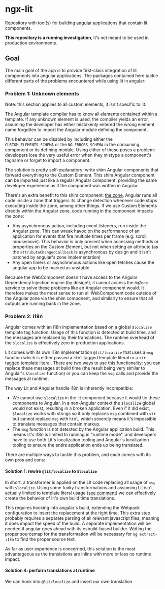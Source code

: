 <!-- cspell:word esbuild mousemove tagname -->

# ngx-lit

Repository with tool(s) for building [angular](https://angular.io) applications that contain [lit](https://lit.dev) components.

**This repository is a running investigation**, it's not meant to be used in production environments.

## Goal

The main goal of the app is to provide first-class integration of lit components into angular applications.
The packages contained here tackle different parts of the problems encountered while using lit in angular:

### Problem 1: Unknown elements

Note: this section applies to all custom elements, it isn't specific to lit.

The Angular template compiler has to know all elements contained within a template.
If any unknown element is used, the compiler yields an error, assuming the developer has either mistakenly entered the wrong element name forgotten to import the Angular module defining the component.

This behavior can be disabled by including either the `CUSTOM_ELEMENTS_SCHEMA` or the `NO_ERRORS_SCHEMA` in the consuming component or its defining module.
Using either of these poses a problem: developers lose the very useful error when they mistype a component's tagname or forget to import a component.

The solution is pretty self-explanatory: write shim Angular components that forward everything to the Custom Element.
This shim Angular component can be imported just like a regular Angular component, providing the same developer experience as if the component was written in Angular.

There's an extra benefit to this shim component: [the zone](https://angular.io/guide/zone).
Angular runs all code inside a zone that triggers its change detection whenever code stops executing inside the zone, among other things.
If we use Custom Elements directly within the Angular zone, code running in the component impacts the zone:

- Any asynchronous action, including event listeners, run inside the Angular zone.
  This can wreak havoc on the performance of an application for events that fire multiple times per frame (e.g. scroll, mousemove).
  This behavior is only present when accessing methods or properties on the Custom Element, but not when setting an attribute (as the `attributeChangedCallback` is asynchronous by design and it isn't patched by angular's zone implementation)
- Any open timers or asynchronous actions like open fetches cause the angular app to be marked as unstable.

Because the WebComponent doesn't have access to the Angular Dependency Injection engine (by design!), it cannot access the `NgZone` service to solve these problems like an Angular component would.
It therefore makes the most sense to run all WebComponent code outside of the Angular zone via the shim component, and similarly to ensure that all outputs are running back in the zone.

### Problem 2: i18n

Angular comes with an i18n implementation based on a global `$localize` template tag function.
Usage of this function is detected at build time, and the messages are replaced by their translations.
The runtime overhead of the `$localize` is effectively zero in production applications.

Lit comes with its own i18n implementation `@lit/localize` that uses a `msg` function which is either passed a `html` tagged template literal or a `str` tagged template literal.
There are two ways to use this functionality: you can replace these messages at build time (the result being very similar to Angular's `$localize` function) or you can keep the `msg` calls and provide the messages at runtime.

The way Lit and Angular handle i18n is inherently incompatible:

- We cannot use `$localize` in the lit component because it would tie these components to Angular.
  In a non-Angular context the `$localize` global would not exist, resulting in a broken application.
  Even if it did exist, `$localize` works with strings so it only replaces `msg` combined with `str` but cannot replace `msg` with `html`, which severely means it's impossible to translate messages that contain markup.
- The `msg` function is not detected by the Angular application build.
  This means lit's i18n is limited to running in "runtime mode", and developers have to use both Lit's localization tooling ánd Angular's localization tooling to ensure the entire application ends up being translated.

There are multiple ways to tackle this problem, and each comes with its own pros and cons:

#### Solution 1: rewire `@lit/localize` to `$localize`

In short: a transformer is applied on the Lit code replacing all usage of `msg` with `$localize`.
Using some funky transformations and assuming Lit isn't actually limited to template literal usage ([see comment](https://github.com/lit/lit/blob/2994a961a6e3ef297c4f15d9e6baf2106fb1cbad/packages/lit-html/src/lit-html.ts#L819-L823)) we can effectively create the behavior of lit's own build time translations.

This requires hooking into angular's build, extending the Webpack configuration to insert the replacement at the right time.
This extra step probably requires a separate parsing of all relevant javascript files, meaning it does impact the speed of the build.
A separate implementation will be needed if angular goes ahead with its esbuild-based builder.
Writing the proper sourcemap for the transformation will be necessary for `ng extract-i18n` to find the proper source text.

As far as user experience is concerned, this solution is the most advantageous as the translations are inline with more or less no runtime impact.

#### Solution 4: perform translations at runtime

We can hook into `@lit/localize` and insert our own translation
